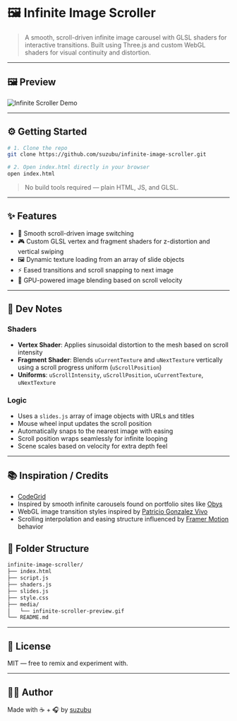 # 🖼️ Infinite Image Scroller

> A smooth, scroll-driven infinite image carousel with GLSL shaders for interactive transitions. Built using Three.js and custom WebGL shaders for visual continuity and distortion.

---

## 🖼 Preview

![Infinite Scroller Demo](media/infinite-scroller-preview.gif)

---

## ⚙️ Getting Started

```bash
# 1. Clone the repo
git clone https://github.com/suzubu/infinite-image-scroller.git

# 2. Open index.html directly in your browser
open index.html
```

> No build tools required — plain HTML, JS, and GLSL.

---

## ✨ Features

- 📜 Smooth scroll-driven image switching
- 🎮 Custom GLSL vertex and fragment shaders for z-distortion and vertical swiping
- 🖼 Dynamic texture loading from an array of slide objects
- ⚡ Eased transitions and scroll snapping to next image
- 🧠 GPU-powered image blending based on scroll velocity

---

## 🧠 Dev Notes

### Shaders
- **Vertex Shader**: Applies sinusoidal distortion to the mesh based on scroll intensity
- **Fragment Shader**: Blends `uCurrentTexture` and `uNextTexture` vertically using a scroll progress uniform (`uScrollPosition`)
- **Uniforms**: `uScrollIntensity`, `uScrollPosition`, `uCurrentTexture`, `uNextTexture`

### Logic
- Uses a `slides.js` array of image objects with URLs and titles
- Mouse wheel input updates the scroll position
- Automatically snaps to the nearest image with easing
- Scroll position wraps seamlessly for infinite looping
- Scene scales based on velocity for extra depth feel

---

## 📚 Inspiration / Credits
- [CodeGrid](https://www.youtube.com/watch?v=FEX7xKrBRjI)
- Inspired by smooth infinite carousels found on portfolio sites like [Obys](https://obys.agency/)
- WebGL image transition styles inspired by [Patricio Gonzalez Vivo](https://patriciogonzalezvivo.com/)
- Scrolling interpolation and easing structure influenced by [Framer Motion](https://www.framer.com/motion/) behavior

  

## 📂 Folder Structure

```bash
infinite-image-scroller/
├── index.html
├── script.js
├── shaders.js
├── slides.js
├── style.css
├── media/
│   └── infinite-scroller-preview.gif
└── README.md
```

---

## 📜 License

MIT — free to remix and experiment with.

---

## 🙋‍♀️ Author

Made with ☕ + 🎧 by [suzubu](https://github.com/suzubu)
